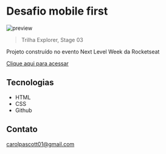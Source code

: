 # Desafio mobile first
![preview](./preview.png)

> Trilha Explorer, Stage 03

Projeto construído no evento Next Level Week da Rocketseat

[Clique aqui para acessar](https://carolpascott.github.io/desafio_mobile_first/)

## Tecnologias
- HTML
- CSS
- Github

## Contato
carolpascott01@gmail.com
